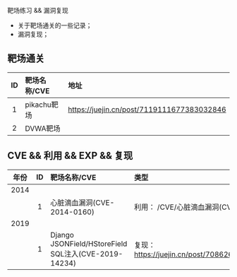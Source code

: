 靶场练习 && 漏洞复现
- 关于靶场通关的一些记录；
- 漏洞复现；
## 靶场通关
| ID         | 靶场名称/CVE       |   地址                                     | 
|:----------:|:-------------     |:-------------------                       |
| 1          |  pikachu靶场      |https://juejin.cn/post/7119111677383032846  |
| 2          |  DVWA靶场      |    |




## CVE && 利用 && EXP && 复现
| 年份        | ID        | 靶场名称/CVE|   类型  | 
|:----------:|:----------:|:------------- |:------------------- |
|     2014      |           |       |            |
|           |     1      |  心脏滴血漏洞(CVE-2014-0160)     |        利用： /CVE/心脏滴血漏洞(CVE-2014-0160)   |
|     2019      |           |       |            |
|           |     1      |  Django JSONField/HStoreField SQL注入(CVE-2019-14234)     |         复现：https://juejin.cn/post/7086263713908391944  |


